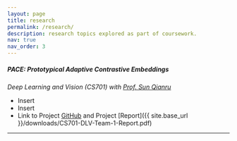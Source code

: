 ```yaml
---
layout: page
title: research
permalink: /research/
description: research topics explored as part of coursework.
nav: true
nav_order: 3
---
```


##### **PACE: Prototypical Adaptive Contrastive Embeddings**
*Deep Learning and Vision (CS701) with [Prof. Sun Qianru](https://qianrusun.com/)*

* Insert
* Insert
* Link to Project [GitHub](https://github.com/DylanASHillier/cil-project) and Project [Report]({{ site.base_url }}/downloads/CS701-DLV-Team-1-Report.pdf)

---
